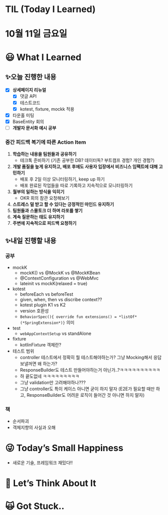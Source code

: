 # TIL (Today I Learned)

# 10월 11일 금요일

# 😃 What I Learned

## ✨오늘 진행한 내용

- [x]  **상세페이지 리뉴얼**
    - [x]  댓글 API
    - [x]  테스트코드
    - [x]  kotest, fixture, mockk 적용
- [x]  타운홀 미팅
- [x]  BaseEntity 회의
- [ ]  **개발자 문서화 예시 공부**

### 중간 피드백 복기에 따른 Action Item

1. **학습하는 내용을 팀원들과 공유하기**
    - 테크톡 준비하기 (기존 공부한 DB? 데이터독? 부트캠프 경험? 개인 경험?)
2. **개발 품질을 높게 유지하고, 배포 후에도 사용자 입장에서 비즈니스 임팩트에 대해 고민하기**
    - 배포 후 2일 이상 모니터링하기, keep up 하기
    - 배포 완료된 작업들을 따로 기록하고 지속적으로 모니터링하기
3. **월부의 일하는 방식을 익히기**
    - OKR 회의 참관 요청해보기
4. **스트레스 덜 받고 할 수 있다는 긍정적인 마인드 유지하기**
5. **팀원들과 스몰토크 더 하며 라포를 쌓기**
6. **계속 질문하는 태도 유지하기**
7. **주변에 지속적으로 피드백 요청하기**

## ✨내일 진행할 내용

### 공부

- mockK
    - mockK() vs @MockK vs @MockKBean
    - @ContextConfiguration vs @WebMvc
    - lateinit vs mockK(relaxed = true)
- kotest
    - beforeEach vs beforeTest
    - given, when, then vs discribe context??
    - kotest plugin K1 vs K2
    - version 호환성
    - `BehaviorSpec(){ override fun extensions() = *listOf*(*SpringExtension*)}` 의미
- test
    - `webAppContextSetup` vs standAlone
- fixture
    - kotlinFixture 객체란?
- 테스트 범위
    - controller 테스트에서 정확히 뭘 테스트해야하는가? 그냥 Mocking해서 응답 보낼꺼면 왜 하는가?
    - ResponseBuilder도 테스트 만들어야하는거 아닌가..?ㅋㅋㅋㅋㅋㅋㅋㅋㅋㅋ
    - 하 끝도없네 ㅋㅋㅋㅋㅋㅋㅋㅋㅋ
    - 그냥 validation만 고려해야하나???
    - 그냥 controller도 특이 케이스 아니면 굳이 하지 말자 (E2E가 필요할 때만 하고, ResponseBuilder도 어려운 로직이 들어간 것 아니면 하지 말자)

### 책

- 순서파괴
- 객체지향의 사실과 오해

# 😜 Today’s Small Happiness

- 새로운 기술, 프레임워크 재밌다!!

# 🧐 Let’s Think About It

# 🙀 Got Stuck..